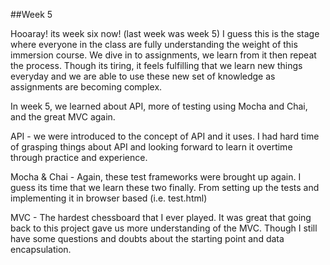 

##Week 5

Hooaray! its week six now! (last week was week 5) I guess this is the stage where everyone in the class are fully understanding the weight of this immersion course. We dive in to assignments, we learn from it then repeat the process. Though its tiring, it feels fulfilling that we learn new things everyday and we are able to use these new set of knowledge as assignments are becoming complex.

In week 5, we learned about API, more of testing using Mocha and Chai, and the great MVC again.

API - we were introduced to the concept of API and it uses. I had hard time of grasping things about API and looking forward to learn it overtime through practice and experience.

Mocha & Chai - Again, these test frameworks were brought up again. I guess its time that we learn these two finally. From setting up the tests and implementing it in browser based (i.e. test.html)

MVC - The hardest chessboard that I ever played. It was great that going back to this project gave us more understanding of the MVC. Though I still have some questions and doubts about the starting point and data encapsulation.
